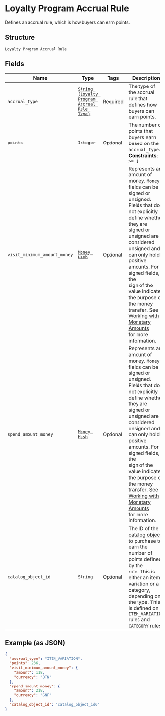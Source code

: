 
# Loyalty Program Accrual Rule

Defines an accrual rule, which is how buyers can earn points.

## Structure

`Loyalty Program Accrual Rule`

## Fields

| Name | Type | Tags | Description |
|  --- | --- | --- | --- |
| `accrual_type` | [`String (Loyalty Program Accrual Rule Type)`](/doc/models/loyalty-program-accrual-rule-type.md) | Required | The type of the accrual rule that defines how buyers can earn points. |
| `points` | `Integer` | Optional | The number of points that<br>buyers earn based on the `accrual_type`.<br>**Constraints**: `>= 1` |
| `visit_minimum_amount_money` | [`Money Hash`](/doc/models/money.md) | Optional | Represents an amount of money. `Money` fields can be signed or unsigned.<br>Fields that do not explicitly define whether they are signed or unsigned are<br>considered unsigned and can only hold positive amounts. For signed fields, the<br>sign of the value indicates the purpose of the money transfer. See<br>[Working with Monetary Amounts](https://developer.squareup.com/docs/build-basics/working-with-monetary-amounts)<br>for more information. |
| `spend_amount_money` | [`Money Hash`](/doc/models/money.md) | Optional | Represents an amount of money. `Money` fields can be signed or unsigned.<br>Fields that do not explicitly define whether they are signed or unsigned are<br>considered unsigned and can only hold positive amounts. For signed fields, the<br>sign of the value indicates the purpose of the money transfer. See<br>[Working with Monetary Amounts](https://developer.squareup.com/docs/build-basics/working-with-monetary-amounts)<br>for more information. |
| `catalog_object_id` | `String` | Optional | The ID of the [catalog object](/doc/models/catalog-object.md) to purchase to earn the number of points defined by the<br>rule. This is either an item variation or a category, depending on the type. This is defined on<br>`ITEM_VARIATION` rules and `CATEGORY` rules. |

## Example (as JSON)

```json
{
  "accrual_type": "ITEM_VARIATION",
  "points": 236,
  "visit_minimum_amount_money": {
    "amount": 118,
    "currency": "BTN"
  },
  "spend_amount_money": {
    "amount": 218,
    "currency": "GNF"
  },
  "catalog_object_id": "catalog_object_id6"
}
```

